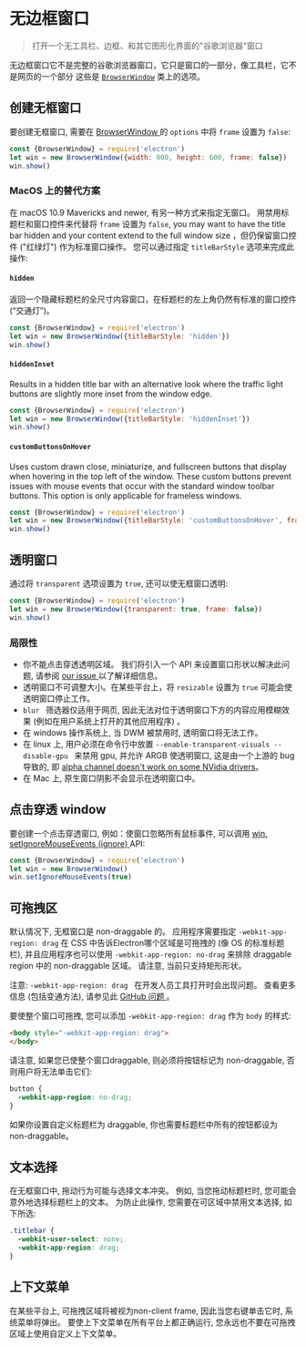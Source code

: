 # 无边框窗口

> 打开一个无工具栏、边框、和其它图形化界面的"谷歌浏览器"窗口

无边框窗口它不是完整的谷歌浏览器窗口，它只是窗口的一部分，像工具栏，它不是网页的一个部分 这些是 [` BrowserWindow `](browser-window.md) 类上的选项。

## 创建无框窗口

要创建无框窗口, 需要在 [ BrowserWindow ](browser-window.md) 的 ` options ` 中将 ` frame ` 设置为 ` false `:

```javascript
const {BrowserWindow} = require('electron')
let win = new BrowserWindow({width: 800, height: 600, frame: false})
win.show()
```

### MacOS 上的替代方案

在 macOS 10.9 Mavericks and newer, 有另一种方式来指定无窗口。 用禁用标题栏和窗口控件来代替将 ` frame ` 设置为 ` false `, you may want to have the title bar hidden and your content extend to the full window size ，但仍保留窗口控件 ("红绿灯") 作为标准窗口操作。 您可以通过指定 ` titleBarStyle ` 选项来完成此操作:

#### `hidden`

返回一个隐藏标题栏的全尺寸内容窗口，在标题栏的左上角仍然有标准的窗口控件(“交通灯”)。

```javascript
const {BrowserWindow} = require('electron')
let win = new BrowserWindow({titleBarStyle: 'hidden'})
win.show()
```

#### `hiddenInset`

Results in a hidden title bar with an alternative look where the traffic light buttons are slightly more inset from the window edge.

```javascript
const {BrowserWindow} = require('electron')
let win = new BrowserWindow({titleBarStyle: 'hiddenInset'})
win.show()
```

#### `customButtonsOnHover`

Uses custom drawn close, miniaturize, and fullscreen buttons that display when hovering in the top left of the window. These custom buttons prevent issues with mouse events that occur with the standard window toolbar buttons. This option is only applicable for frameless windows.

```javascript
const {BrowserWindow} = require('electron')
let win = new BrowserWindow({titleBarStyle: 'customButtonsOnHover', frame: false})
win.show()
```

## 透明窗口

通过将 ` transparent ` 选项设置为 ` true `, 还可以使无框窗口透明:

```javascript
const {BrowserWindow} = require('electron')
let win = new BrowserWindow({transparent: true, frame: false})
win.show()
```

### 局限性

* 你不能点击穿透透明区域。 我们将引入一个 API 来设置窗口形状以解决此问题, 请参阅 [ our issue ](https://github.com/electron/electron/issues/1335) 以了解详细信息。
* 透明窗口不可调整大小。在某些平台上，将 ` resizable ` 设置为 ` true ` 可能会使透明窗口停止工作。
* `blur ` 筛选器仅适用于网页, 因此无法对位于透明窗口下方的内容应用模糊效果 (例如在用户系统上打开的其他应用程序) 。
* 在 windows 操作系统上, 当 DWM 被禁用时, 透明窗口将无法工作。
* 在 linux 上, 用户必须在命令行中放置 `--enable-transparent-visuals --disable-gpu ` 来禁用 gpu, 并允许 ARGB 使透明窗口, 这是由一个上游的 bug 导致的, 即 [ alpha channel doesn't work on some NVidia drivers](https://code.google.com/p/chromium/issues/detail?id=369209)。
* 在 Mac 上, 原生窗口阴影不会显示在透明窗口中。

## 点击穿透 window

要创建一个点击穿透窗口, 例如：使窗口忽略所有鼠标事件, 可以调用 [ win. setIgnoreMouseEvents (ignore) ](browser-window.md#winsetignoremouseeventsignore) API:

```javascript
const {BrowserWindow} = require('electron')
let win = new BrowserWindow()
win.setIgnoreMouseEvents(true)
```

## 可拖拽区

默认情况下, 无框窗口是 non-draggable 的。 应用程序需要指定 `-webkit-app-region: drag` 在 CSS 中告诉Electron哪个区域是可拖拽的 (像 OS 的标准标题栏), 并且应用程序也可以使用 ` -webkit-app-region: no-drag ` 来排除 draggable region 中的 non-draggable 区域。 请注意, 当前只支持矩形形状。

注意: `-webkit-app-region: drag ` 在开发人员工具打开时会出现问题。 查看更多信息 (包括变通方法), 请参见此 [ GitHub 问题 ](https://github.com/electron/electron/issues/3647)。

要使整个窗口可拖拽, 您可以添加 `-webkit-app-region: drag` 作为 ` body ` 的样式:

```html
<body style="-webkit-app-region: drag">
</body>
```

请注意, 如果您已使整个窗口draggable, 则必须将按钮标记为 non-draggable, 否则用户将无法单击它们:

```css
button {
  -webkit-app-region: no-drag;
}
```

如果你设置自定义标题栏为 draggable, 你也需要标题栏中所有的按钮都设为 non-draggable。

## 文本选择

在无框窗口中, 拖动行为可能与选择文本冲突。 例如, 当您拖动标题栏时, 您可能会意外地选择标题栏上的文本。 为防止此操作, 您需要在可区域中禁用文本选择, 如下所选:

```css
.titlebar {
  -webkit-user-select: none;
  -webkit-app-region: drag;
}
```

## 上下文菜单

在某些平台上, 可拖拽区域将被视为non-client frame, 因此当您右键单击它时, 系统菜单将弹出。 要使上下文菜单在所有平台上都正确运行, 您永远也不要在可拖拽区域上使用自定义上下文菜单。